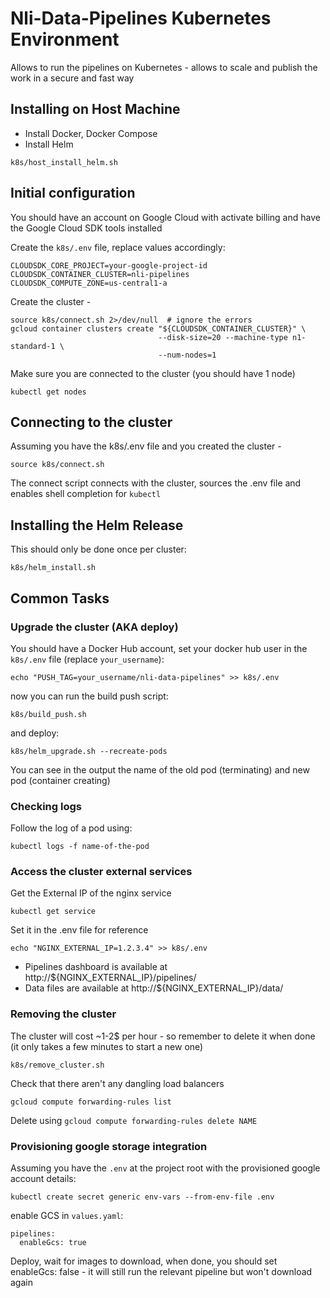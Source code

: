 # Nli-Data-Pipelines Kubernetes Environment

Allows to run the pipelines on Kubernetes - allows to scale and publish the work in a secure and fast way

## Installing on Host Machine

* Install Docker, Docker Compose
* Install Helm
```
k8s/host_install_helm.sh
```

## Initial configuration

You should have an account on Google Cloud with activate billing and have the Google Cloud SDK tools installed

Create the `k8s/.env` file, replace values accordingly:

```
CLOUDSDK_CORE_PROJECT=your-google-project-id
CLOUDSDK_CONTAINER_CLUSTER=nli-pipelines
CLOUDSDK_COMPUTE_ZONE=us-central1-a
```

Create the cluster -

```
source k8s/connect.sh 2>/dev/null  # ignore the errors
gcloud container clusters create "${CLOUDSDK_CONTAINER_CLUSTER}" \
                                 --disk-size=20 --machine-type n1-standard-1 \
                                 --num-nodes=1
```

Make sure you are connected to the cluster (you should have 1 node)

```
kubectl get nodes
```

## Connecting to the cluster

Assuming you have the k8s/.env file and you created the cluster -

```
source k8s/connect.sh
```

The connect script connects with the cluster, sources the .env file and enables shell completion for `kubectl`

## Installing the Helm Release

This should only be done once per cluster:

```
k8s/helm_install.sh
```

## Common Tasks

### Upgrade the cluster (AKA deploy)

You should have a Docker Hub account, set your docker hub user in the `k8s/.env` file (replace `your_username`):

```
echo "PUSH_TAG=your_username/nli-data-pipelines" >> k8s/.env
```

now you can run the build push script:

```
k8s/build_push.sh
```

and deploy:

```
k8s/helm_upgrade.sh --recreate-pods
```

You can see in the output the name of the old pod (terminating) and new pod (container creating)

### Checking logs

Follow the log of a pod using:

```
kubectl logs -f name-of-the-pod
```

### Access the cluster external services

Get the External IP of the nginx service

```
kubectl get service
```

Set it in the .env file for reference

```
echo "NGINX_EXTERNAL_IP=1.2.3.4" >> k8s/.env
```

* Pipelines dashboard is available at http://${NGINX_EXTERNAL_IP}/pipelines/
* Data files are available at http://${NGINX_EXTERNAL_IP}/data/

### Removing the cluster

The cluster will cost ~1-2$ per hour - so remember to delete it when done (it only takes a few minutes to start a new one)

```
k8s/remove_cluster.sh
```

Check that there aren't any dangling load balancers

```
gcloud compute forwarding-rules list
```

Delete using `gcloud compute forwarding-rules delete NAME`

### Provisioning google storage integration

Assuming you have the `.env` at the project root with the provisioned google account details:

```
kubectl create secret generic env-vars --from-env-file .env
```

enable GCS in `values.yaml`:

```
pipelines:
  enableGcs: true
```

Deploy, wait for images to download, when done, you should set enableGcs: false - it will still run the relevant pipeline but won't download again
